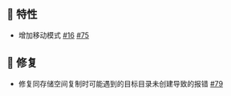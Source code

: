 <!--2025-04-17-->

## 🚀 特性

* 增加移动模式 [#16](https://github.com/dr34m-cn/taosync/issues/16) [#75](https://github.com/dr34m-cn/taosync/issues/75)


## 🐞 修复

* 修复同存储空间复制时可能遇到的目标目录未创建导致的报错 [#79](https://github.com/dr34m-cn/taosync/issues/79)